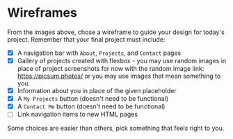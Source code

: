 # Wireframes

From the images above, chose a wireframe to guide your design for today's project. Remember that your final project must include:

- [X]  A navigation bar with `About`, `Projects`, and `Contact` pages
- [X]  Gallery of projects created with flexbox - you may use random images in place of project screenshots for now with the random image link: https://picsum.photos/ or you may use images that mean something to you.
- [X]  Information about you in place of the given placeholder
- [X]  A `My Projects` button (doesn't need to be functional)
- [X]  A `Contact Me` button (doesn't need to be functional)
- [ ]  Link navigation items to new HTML pages

Some choices are easier than others, pick something that feels right to you. 